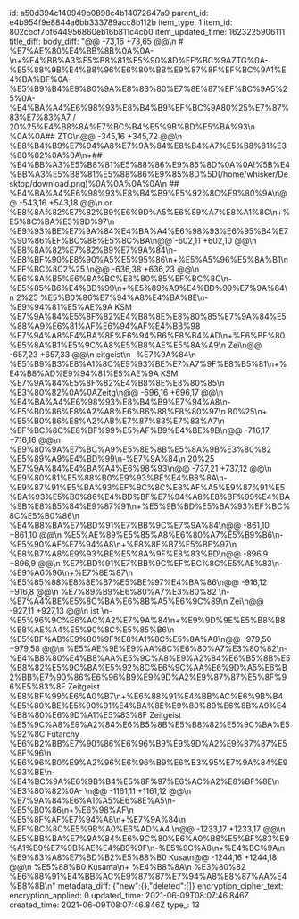 id: a50d394c140949b0898c4b14072647a9
parent_id: e4b954f9e8844a6bb333789acc8b112b
item_type: 1
item_id: 802cbcf7bf644956860eb16b811c4cb0
item_updated_time: 1623225906111
title_diff: 
body_diff: "@@ -73,16 +73,65 @@\\n # %E7%AE%80%E4%BB%8B%0A%0A- \\n+%E4%BB%A3%E5%B8%81%E5%90%8D%EF%BC%9AZTG%0A- %E5%88%9B%E4%B8%96%E6%80%BB%E9%87%8F%EF%BC%9A1%E4%BA%BF%0A- %E5%B9%B4%E9%80%9A%E8%83%80%E7%8E%87%EF%BC%9A5%25%0A- %E4%BA%A4%E6%98%93%E8%B4%B9%EF%BC%9A80%25%E7%87%83%E7%83%A7 / 20%25%E4%B8%8A%E7%BC%B4%E5%9B%BD%E5%BA%93\\n %0A%0A## ZTG\\n@@ -345,16 +345,72 @@\\n %E8%B4%B9%E7%94%A8%E7%9A%84%E8%B4%A7%E5%B8%81%E3%80%82%0A%0A\\n+## %E4%BB%A3%E5%B8%81%E5%88%86%E9%85%8D%0A%0A!%5B%E4%BB%A3%E5%B8%81%E5%88%86%E9%85%8D%5D(/home/whisker/Desktop/download.png)%0A%0A%0A%0A\\n ## %E4%BA%A4%E6%98%93%E8%B4%B9%E5%92%8C%E9%80%9A\\n@@ -543,16 +543,18 @@\\n or %E8%8A%82%E7%82%B9%E6%9D%A5%E6%89%A7%E8%A1%8C\\n+%E5%8C%BA%E5%9D%97\\n %E9%93%BE%E7%9A%84%E4%BA%A4%E6%98%93%E6%95%B4%E7%90%86%EF%BC%88%E5%8C%BA\\n@@ -602,11 +602,10 @@\\n  %E8%8A%82%E7%82%B9%E7%9A%84\\n-%E8%BF%90%E8%90%A5%E5%95%86\\n+%E5%A5%96%E5%8A%B1\\n %EF%BC%8C2%25 \\n@@ -636,38 +636,23 @@\\n %E6%8A%B5%E6%8A%BC%E8%80%85%EF%BC%8C\\n-%E5%85%B6%E4%BD%99\\n+%E5%89%A9%E4%BD%99%E7%9A%84\\n  2%25 %E5%B0%86%E7%94%A8%E4%BA%8E\\n-%E9%94%81%E5%AE%9A KSM %E7%9A%84%E5%8F%82%E4%B8%8E%E8%80%85%E7%9A%84%E5%88%A9%E6%81%AF%E6%94%AF%E4%BB%98 %E7%94%A8%E4%BA%8E%E6%94%B6%E8%B4%AD\\n+%E6%BF%80%E5%8A%B1%E5%9C%A8%E5%B8%AE%E5%8A%A9\\n  Zei\\n@@ -657,23 +657,33 @@\\n eitgeist\\n- %E7%9A%84\\n %E5%B9%B3%E8%A1%8C%E9%93%BE%E7%A7%9F%E8%B5%81\\n+%E4%B8%AD%E9%94%81%E5%AE%9A KSM %E7%9A%84%E5%8F%82%E4%B8%8E%E8%80%85\\n %E3%80%82%0A%0AZeitg\\n@@ -696,16 +696,17 @@\\n %E4%BA%A4%E6%98%93%E8%B4%B9%E7%94%A8\\n-%E5%B0%86%E8%A2%AB%E6%B6%88%E8%80%97\\n  80%25\\n+ %E5%B0%86%E8%A2%AB%E7%87%83%E7%83%A7\\n %EF%BC%8C%E8%BF%99%E5%AF%B9%E4%BE%9B\\n@@ -716,17 +716,16 @@\\n %E9%80%9A%E7%BC%A9%E5%8E%8B%E5%8A%9B%E3%80%82 %E5%89%A9%E4%BD%99\\n-%E7%9A%84\\n  20%25 %E7%9A%84%E4%BA%A4%E6%98%93\\n@@ -737,21 +737,12 @@\\n %E9%80%81%E5%88%B0%E9%93%BE%E4%B8%8A\\n-%E9%87%91%E5%BA%93%EF%BC%8C%E8%AF%A5%E9%87%91%E5%BA%93%E5%B0%86%E4%BD%BF%E7%94%A8%E8%BF%99%E4%BA%9B%E8%B5%84%E9%87%91\\n+%E5%9B%BD%E5%BA%93%EF%BC%8C%E5%B0%86\\n %E4%B8%BA%E7%BD%91%E7%BB%9C%E7%9A%84\\n@@ -861,10 +861,10 @@\\n %E5%AE%89%E5%85%A8%E6%80%A7%E5%B9%B6\\n-%E5%90%AF%E7%94%A8\\n+%E8%8E%B7%E5%BE%97\\n %E8%B7%A8%E9%93%BE%E5%8A%9F%E8%83%BD\\n@@ -896,9 +896,9 @@\\n %E7%BD%91%E7%BB%9C%EF%BC%8C%E5%AE%83\\n-%E9%A6%96\\n+%E7%8E%87\\n %E5%85%88%E8%8E%B7%E5%BE%97%E4%BA%86\\n@@ -916,12 +916,8 @@\\n %E7%89%B9%E6%80%A7%E3%80%82 \\n-%E7%A4%BE%E5%8C%BA%E6%8B%A5%E6%9C%89\\n  Zei\\n@@ -927,11 +927,13 @@\\n ist \\n-%E5%96%9C%E6%AC%A2%E7%9A%84\\n+%E9%9D%9E%E5%B8%B8%E8%AE%A4%E5%90%8C%E5%85%B6\\n %E5%BF%AB%E9%80%9F%E8%A1%8C%E5%8A%A8\\n@@ -979,50 +979,58 @@\\n %E5%AE%9E%E9%AA%8C%E6%80%A7%E3%80%82\\n- %E4%B8%80%E4%B8%AA%E5%9C%A8%E9%A2%84%E6%B5%8B%E5%B8%82%E5%9C%BA%E5%92%8C%E6%9C%AA%E6%9D%A5%E6%B2%BB%E7%90%86%E6%96%B9%E9%9D%A2%E9%87%87%E5%8F%96%E5%83%8F Zeitgeist %E8%BF%99%E6%A0%B7\\n+%E6%88%91%E4%BB%AC%E6%9B%B4%E5%80%BE%E5%90%91%E4%BA%8E%E9%80%89%E6%8B%A9%E4%B8%80%E6%9D%A1%E5%83%8F Zeitgeist %E5%9C%A8%E9%A2%84%E6%B5%8B%E5%B8%82%E5%9C%BA%E5%92%8C Futarchy %E6%B2%BB%E7%90%86%E6%96%B9%E9%9D%A2%E9%87%87%E5%8F%96\\n %E6%96%B0%E9%A2%96%E6%96%B9%E6%B3%95%E7%9A%84%E9%93%BE\\n-%E4%BC%9A%E6%9B%B4%E5%8F%97%E6%AC%A2%E8%BF%8E\\n %E3%80%82%0A- \\n@@ -1161,11 +1161,12 @@\\n  %E7%9A%84%E6%A1%A5%E6%8E%A5\\n-%E5%B0%86\\n+%E6%98%AF\\n %E5%8F%AF%E7%94%A8\\n+%E7%9A%84\\n %EF%BC%8C%E5%9B%A0%E6%AD%A4 \\n@@ -1233,17 +1233,17 @@\\n %E5%BB%BA%E7%9A%84%E6%9C%80%E6%A0%B8%E5%BF%83%E9%A1%B9%E7%9B%AE%E4%B9%9F\\n-%E5%9C%A8\\n+%E4%BC%9A\\n %E9%83%A8%E7%BD%B2%E5%88%B0 Kusa\\n@@ -1244,16 +1244,18 @@\\n %E5%88%B0 Kusama\\n+ %E4%B8%8A\\n %E3%80%82 %E6%88%91%E4%BB%AC%E9%87%87%E7%94%A8%E8%87%AA%E4%B8%8B\\n"
metadata_diff: {"new":{},"deleted":[]}
encryption_cipher_text: 
encryption_applied: 0
updated_time: 2021-06-09T08:07:46.846Z
created_time: 2021-06-09T08:07:46.846Z
type_: 13